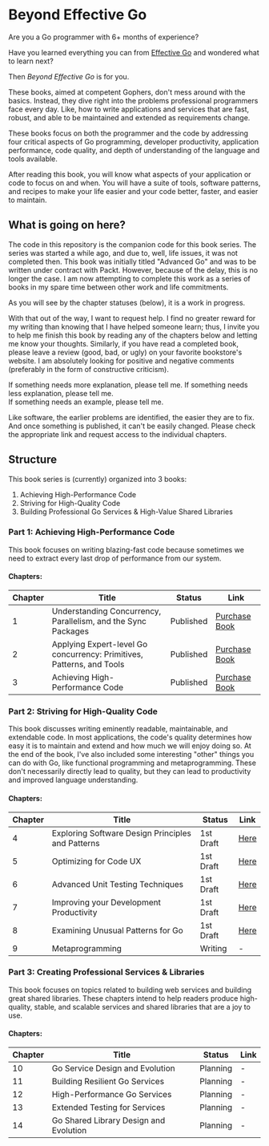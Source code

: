 # Beyond Effective Go

Are you a Go programmer with 6+ months of experience?

Have you learned everything you can from [Effective Go](https://golang.org/doc/effective_go.html) and wondered what to
learn
next?

Then *Beyond Effective Go* is for you.

These books, aimed at competent Gophers, don't mess around with the basics. Instead, they dive right into the problems
professional programmers face every day. Like, how to write applications and services that are fast, robust, and able to
be maintained and extended as requirements change.

These books focus on both the programmer and the code by addressing four critical aspects of Go programming, developer
productivity, application performance, code quality, and depth of understanding of the language and tools available.

After reading this book, you will know what aspects of your application or code to focus on and when. You will have a
suite of tools, software patterns, and recipes to make your life easier and your code better, faster, and easier to
maintain.

## What is going on here?

The code in this repository is the companion code for this book series. The series was started a while ago, and due to,
well, life issues, it was not completed then. This book was initially titled "Advanced Go" and was to be written under
contract with Packt. However, because of the delay, this is no longer the case. I am now attempting to complete this
work as a series of books in my spare time between other work and life commitments.

As you will see by the chapter statuses (below), it is a work in progress.

With that out of the way, I want to request help. I find no greater reward for my writing than knowing that I have
helped someone learn; thus, I invite you to help me finish this book by reading any of the chapters below and letting me
know your thoughts. Similarly, if you have read a completed book, please leave a review (good, bad, or ugly) on your
favorite bookstore's website. I am absolutely looking for positive and negative comments (preferably in the form of
constructive criticism).

If something needs more explanation, please tell me.
If something needs less explanation, please tell me.  
If something needs an example, please tell me.

Like software, the earlier problems are identified, the easier they are to fix. And once something is published, it
can't be easily changed. Please check the appropriate link and request access to the individual chapters.

## Structure

This book series is (currently) organized into 3 books:

1. Achieving High-Performance Code
2. Striving for High-Quality Code
3. Building Professional Go Services & High-Value Shared Libraries

### Part 1: Achieving High-Performance Code

This book focuses on writing blazing-fast code because sometimes we need to extract every last drop of performance from
our system.

#### Chapters:

| Chapter | Title                                                                 | Status    | Link                                     |
|---------|-----------------------------------------------------------------------|-----------|------------------------------------------|
| 1       | Understanding Concurrency, Parallelism, and the Sync Packages         | Published | [Purchase Book](https://amzn.to/3RkWmPb) |
| 2       | Applying Expert-level Go concurrency: Primitives, Patterns, and Tools | Published | [Purchase Book](https://amzn.to/3RkWmPb) |
| 3       | Achieving High-Performance Code                                       | Published | [Purchase Book](https://amzn.to/3RkWmPb) |

### Part 2: Striving for High-Quality Code

This book discusses writing eminently readable, maintainable, and extendable code. In most applications, the code's
quality determines how easy it is to maintain and extend and how much we will enjoy doing so. At the end of the book,
I've also included some interesting "other" things you can do with Go, like functional programming and metaprogramming.
These don't necessarily directly lead to quality, but they can lead to productivity and improved language understanding.

#### Chapters:

| Chapter | Title                                             | Status    | Link                                                                                                     |
|---------|---------------------------------------------------|-----------|----------------------------------------------------------------------------------------------------------|
| 4       | Exploring Software Design Principles and Patterns | 1st Draft | [Here](https://docs.google.com/document/d/12gFU1d-DPx_4ARuvy10pVsK-PdM3JGt6VNPW-lPJcH8/edit?usp=sharing) |
| 5       | Optimizing for Code UX                            | 1st Draft | [Here](https://docs.google.com/document/d/1eASV-_ncta_IzuoE7Sitse-g0-MI1_RjHxQtSNsj8Ok/edit?usp=sharing) |
| 6       | Advanced Unit Testing Techniques                  | 1st Draft | [Here](https://docs.google.com/document/d/1oQLmof-PSS864OWTAOqoYZ7MXVhIlD3mCMahX3JXn8Y/edit?usp=sharing) |
| 7       | Improving your Development Productivity           | 1st Draft | [Here](https://docs.google.com/document/d/1U8K-gskeIeOACPkJNFzfhUVxvMksK-NFbdjEmemquQU/edit?usp=sharing) |
| 8       | Examining Unusual Patterns for Go                 | 1st Draft | [Here](https://docs.google.com/document/d/194RwCzrCQ7sGvb8YbhtvPrw-nGTl7EoNUC8QUHv9G7Q/edit?usp=sharing) |
| 9       | Metaprogramming                                   | Writing   | -                                                                                                        |

### Part 3: Creating Professional Services & Libraries

This book focuses on topics related to building web services and building great shared libraries. These chapters intend
to help readers produce high-quality, stable, and scalable services and shared libraries that are a joy to use.

#### Chapters:

| Chapter | Title                                  | Status   | Link |
|---------|----------------------------------------|----------|------|
| 10      | Go Service Design and Evolution        | Planning | -    |
| 11      | Building Resilient Go Services         | Planning | -    |
| 12      | High-Performance Go Services           | Planning | -    |
| 13      | Extended Testing for Services          | Planning | -    |
| 14      | Go Shared Library Design and Evolution | Planning | -    |
